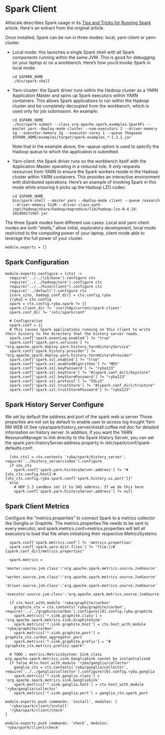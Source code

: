 # Spark Client

Altiscale describes Spark usage in its [Tips and Tricks for Running Spark][tips]
article. Here's an extract from the original article.

Once installed, Spark can be run in three modes: local, yarn-client or
yarn-cluster.

*   Local mode: this launches a single Spark shell with all Spark components
    running within the same JVM. This is good for debugging on your laptop or on
    a workbench. Here’s how you’d invoke Spark in local mode:   
    ```
    cd $SPARK_HOME
    ./bin/spark-shell
    ```

*   Yarn-cluster: the Spark driver runs within the Hadoop cluster as a YARN
    Application Master and spins up Spark executors within YARN containers. This
    allows Spark applications to run within the Hadoop cluster and be completely
    decoupled from the workbench, which is used only for job submission. An
    example:   
    ```
    cd $SPARK_HOME
    ./bin/spark-submit --class org.apache.spark.examples.SparkPi --master yarn –deploy-mode cluster --num-executors 3 --driver-memory 1g --executor-memory 2g --executor-cores 1 --queue thequeue $SPARK_HOME/examples/target/spark-examples_*-1.2.1.jar`   
    ```
    Note that in the example above, the –queue option is used to specify the Hadoop queue to which the application is submitted.

*   Yarn-client: the Spark driver runs on the workbench itself with the
    Application Master operating in a reduced role. It only requests resources
    from YARN to ensure the Spark workers reside in the Hadoop cluster within
    YARN containers. This provides an interactive environment with distributed
    operations. Here’s an example of invoking Spark in this mode while ensuring
    it picks up the Hadoop LZO codec:   
    ```
    cd $SPARK_HOME
    bin/spark-shell --master yarn --deploy-mode client --queue research --driver-memory 512M --driver-class-path /opt/hadoop/share/hadoop/mapreduce/lib/hadoop-lzo-0.4.18-201409171947.jar
    ```

The three Spark modes have different use cases. Local and yarn-client modes are
both “shells,” allow initial, exploratory development, local mode restricted to
the computing power of your laptop, client mode able to leverage the full power
of your cluster.

    module.exports = []

## Spark Configuration

    module.exports.configure = (ctx) ->
      require('../../lib/base').configure ctx
      require('../../hadoop/core').configure ctx
      require("../../hive/client").configure ctx
      require('../default').configure ctx
      {core_site, hadoop_conf_dir} = ctx.config.ryba
      {ryba} = ctx.config
      spark = ctx.config.ryba.spark ?= {}
      spark.client_dir ?= '/usr/hdp/current/spark-client'
      spark.conf_dir ?= '/etc/spark/conf'
      
      # Configuration
      spark.conf = {}
      # This causes Spark applications running on this client to write their history to the directory that the history server reads.
      spark.conf['spark.eventLog.enabled'] ?= "true"
      spark.conf['spark.yarn.services'] ?= "org.apache.spark.deploy.yarn.history.YarnHistoryService"
      spark.conf['spark.history.provider'] ?= "org.apache.spark.deploy.yarn.history.YarnHistoryProvider"
      spark.conf['spark.ssl.enabled'] ?= "true"
      spark.conf['spark.ssl.enabledAlgorithms'] ?= "MD5"
      spark.conf['spark.ssl.keyPassword'] ?= "ryba123"
      spark.conf['spark.ssl.keyStore'] ?= "#{spark.conf_dir}/keystore"
      spark.conf['spark.ssl.keyStorePassword'] ?= "ryba123"
      spark.conf['spark.ssl.protocol'] ?= "SSLv3"
      spark.conf['spark.ssl.trustStore'] ?= "#{spark.conf_dir}/trustore"
      spark.conf['spark.ssl.trustStorePassword'] ?= "ryba123"

## Spark History Server Configure

We set by default the address and port of the spark web ui server
Those properties are not set by default to enable user to access log trought Yarn RM WEB UI
See ryba/spark/history_server/install.coffee.md doc for detailed information on history server.
In addition, if you want the YARN ResourceManager to link directly to the Spark History Server, 
you can set the spark.yarn.historyServer.address property in /etc/spark/conf/spark-defaults.conf:

      [shs_ctx] = ctx.contexts 'ryba/spark/history_server', require('../history_server/index').configure
      if shs_ctx
        spark.conf['spark.yarn.historyServer.address'] ?= "#{shs_ctx.config.host}:#{shs_ctx.config.ryba.spark.conf['spark.history.ui.port']}"
      else
        # HDP 2.3 sandbox set it to SHS address. If we do this here
        spark.conf['spark.yarn.historyServer.address'] ?= null

## Spark Client Metrics

Configure the "metrics.properties" to connect Spark to a metrics collector like Ganglia or Graphite.
The metrics.properties file needs to be sent to every executor, 
and spark.metrics.conf=metrics.properties will tell all executors to load that file when initializing their respective MetricsSystems

      spark.conf['spark.metrics.conf'] ?= 'metrics.properties'
      spark.conf['spark.yarn.dist.files'] ?= "file://#{spark.conf_dir}/metrics.properties"

      spark.metrics =
        'master.source.jvm.class':'org.apache.spark.metrics.source.JvmSource'
        'worker.source.jvm.class':'org.apache.spark.metrics.source.JvmSource'
        'driver.source.jvm.class':'org.apache.spark.metrics.source.JvmSource'
        'executor.source.jvm.class':'org.apache.spark.metrics.source.JvmSource'

      if ctx.host_with_module 'ryba/graphite/carbon'
        graphite_ctx = ctx.contexts('ryba/graphite/carbon', require('../../graphite/carbon').configure)[0].config.ryba.graphite
        spark.metrics['*.sink.graphite.class'] = 'org.apache.spark.metrics.sink.GraphiteSink'
        spark.metrics['*.sink.graphite.host'] = ctx.host_with_module 'ryba/graphite/carbon'
        spark.metrics['*.sink.graphite.port'] = graphite_ctx.carbon_aggregator_port
        spark.metrics['*.sink.graphite.prefix'] = "#{graphite_ctx.metrics_prefix}.spark"

      # TODO : metrics.MetricsSystem: Sink class org.apache.spark.metrics.sink.GangliaSink cannot be instantialized
      if false #ctx.host_with_module 'ryba/ganglia/collector'
        ganglia_ctx = ctx.contexts('ryba/ganglia/collector', require('../../ganglia/collector').configure)[0].config.ryba.ganglia
        spark.metrics['*.sink.ganglia.class'] = 'org.apache.spark.metrics.sink.GangliaSink'
        spark.metrics['*.sink.ganglia.host'] = ctx.host_with_module 'ryba/ganglia/collector'
        spark.metrics['*.sink.ganglia.port'] = ganglia_ctx.spark_port

    module.exports.push commands: 'install', modules: [
      'ryba/spark/client/install'
      'ryba/spark/client/check'
    ]

    module.exports.push commands: 'check', modules: 'ryba/spark/client/check'

[tips]: https://www.altiscale.com/hadoop-blog/spark-on-hadoop/
